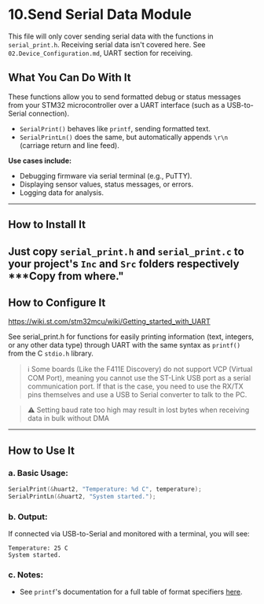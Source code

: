 # 10.Send Serial Data Module

This file will only cover sending serial data with the functions in `serial_print.h`. Receiving serial data isn't covered here. See `02.Device_Configuration.md`, UART section for receiving.

## What You Can Do With It

These functions allow you to send formatted debug or status messages from your STM32 microcontroller over a UART interface (such as a USB-to-Serial connection).

* `SerialPrint()` behaves like `printf`, sending formatted text.
* `SerialPrintLn()` does the same, but automatically appends `\r\n` (carriage return and line feed).

**Use cases include:**

* Debugging firmware via serial terminal (e.g., PuTTY).
* Displaying sensor values, status messages, or errors.
* Logging data for analysis.

---

## How to Install It
Just copy `serial_print.h` and `serial_print.c` to your project's `Inc` and `Src` folders respectively
***Copy from where."
---

## How to Configure It
https://wiki.st.com/stm32mcu/wiki/Getting_started_with_UART

See serial_print.h for functions for easily printing information (text, integers, or any other data type) through UART with the same syntax as `printf()` from the C `stdio.h` library.

> ℹ️ Some boards (Like the F411E Discovery) do not support VCP (Virtual COM Port), meaning you cannot use the ST-Link USB port as a serial communication port. If that is the case, you need to use the RX/TX pins themselves and use a USB to Serial converter to talk to the PC.

> ⚠️ Setting baud rate too high may result in lost bytes when receiving data in bulk without DMA


---

## How to Use It

### a. Basic Usage:

```c
SerialPrint(&huart2, "Temperature: %d C", temperature);
SerialPrintLn(&huart2, "System started.");
```

### b. Output:

If connected via USB-to-Serial and monitored with a terminal, you will see:

```
Temperature: 25 C
System started.
```

### c. Notes:
* See `printf`'s documentation for a full table of format specifiers [here](https://cplusplus.com/reference/cstdio/printf/).
